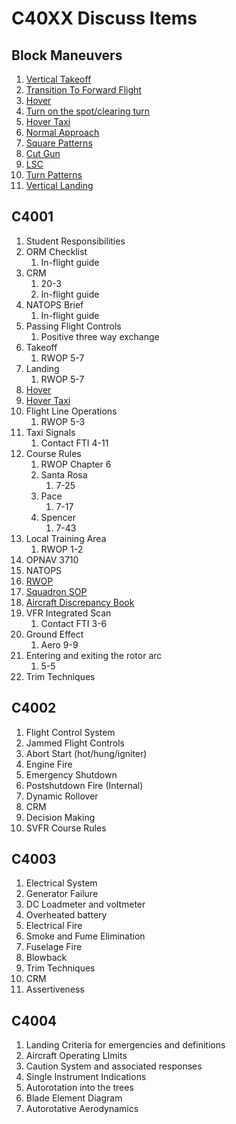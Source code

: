 # C40XX Discuss Items

## Block Maneuvers

1. [Vertical Takeoff](https://github.com/wesleyem/th57/blob/master/contacts/MANEUVERS.md#vertical-takeoff)
1. [Transition To Forward Flight](https://github.com/wesleyem/th57/blob/master/contacts/MANEUVERS.md#transition-to-forward-flight)
1. [Hover](https://github.com/wesleyem/th57/blob/master/contacts/MANEUVERS.md#hover)
1. [Turn on the spot/clearing turn](https://github.com/wesleyem/th57/blob/master/contacts/MANEUVERS.md#turn-on-the-spotclearing-turn)
1. [Hover Taxi](https://github.com/wesleyem/th57/blob/master/contacts/MANEUVERS.md#hover-taxi)
1. [Normal Approach](https://github.com/wesleyem/th57/blob/master/contacts/MANEUVERS.md#normal-approach)
1. [Square Patterns](https://github.com/wesleyem/th57/blob/master/contacts/MANEUVERS.md#square-patterns)
1. [Cut Gun](https://github.com/wesleyem/th57/blob/master/contacts/MANEUVERS.md#simulated-engine-failure-in-a-hover-and-hover-taxi)
1. [LSC](https://github.com/wesleyem/th57/blob/master/contacts/MANEUVERS.md#level-speed-change)
1. [Turn Patterns](https://github.com/wesleyem/th57/blob/master/contacts/MANEUVERS.md#turn-patterns)
1. [Vertical Landing](https://github.com/wesleyem/th57/blob/master/contacts/MANEUVERS.md#vertical-landing)

## C4001

1. Student Responsibilities
1. ORM Checklist
    1. In-flight guide
1. CRM
    1. 20-3
    1. In-flight guide
1. NATOPS Brief
    1. In-flight guide
1. Passing Flight Controls
    1. Positive three way exchange
1. Takeoff
    1. RWOP 5-7
1. Landing
    1. RWOP 5-7
1. [Hover](https://github.com/wesleyem/th57/blob/master/contacts/MANEUVERS.md#hover)
1. [Hover Taxi](https://github.com/wesleyem/th57/blob/master/contacts/MANEUVERS.md#hover-taxi)
1. Flight Line Operations
    1. RWOP 5-3
1. Taxi Signals
    1. Contact FTI 4-11
1. Course Rules
    1. RWOP Chapter 6
    1. Santa Rosa
        1. 7-25
    1. Pace
        1. 7-17
    1. Spencer
        1. 7-43
1. Local Training Area
    1. RWOP 1-2
1. OPNAV 3710
1. NATOPS
1. [RWOP](https://www.cnatra.navy.mil/tw5/assets/docs/instructions/3710.8.pdf)
1. [Squadron SOP](https://www.cnatra.navy.mil/tw5/ht8/assets/docs/university/3710.20.pdf)
1. [Aircraft Discrepancy Book](https://www.cnatra.navy.mil/tw5/assets/docs/instructions/4790.4.pdf)
1. VFR Integrated Scan
    1. Contact FTI 3-6
1. Ground Effect
    1. Aero 9-9
1. Entering and exiting the rotor arc
    1. 5-5
1. Trim Techniques

## C4002

1. Flight Control System
1. Jammed Flight Controls
1. Abort Start (hot/hung/igniter)
1. Engine Fire
1. Emergency Shutdown
1. Postshutdown Fire (Internal)
1. Dynamic Rollover
1. CRM
1. Decision Making
1. SVFR Course Rules

## C4003

1. Electrical System
1. Generator Failure
1. DC Loadmeter and voltmeter
1. Overheated battery
1. Electrical Fire
1. Smoke and Fume Elimination
1. Fuselage Fire
1. Blowback
1. Trim Techniques
1. CRM
1. Assertiveness

## C4004

1. Landing Criteria for emergencies and definitions
1. Aircraft Operating LImits
1. Caution System and associated responses
1. Single Instrument Indications
1. Autorotation into the trees
1. Blade Element Diagram
1. Autorotative Aerodynamics
